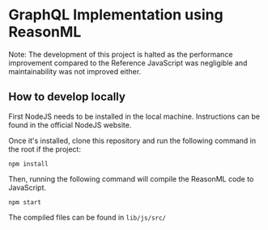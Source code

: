 # GraphQL Implementation using ReasonML

Note: The development of this project is halted as the performance improvement compared to the Reference JavaScript was negligible and maintainability was not improved either.

## How to develop locally

First NodeJS needs to be installed in the local machine. Instructions can be found in the official NodeJS website.

Once it's installed, clone this repository and run the following command in the root if the project:

```
npm install
```

Then, running the following command will compile the ReasonML code to JavaScript.

```
npm start
```

The compiled files can be found in `lib/js/src/`